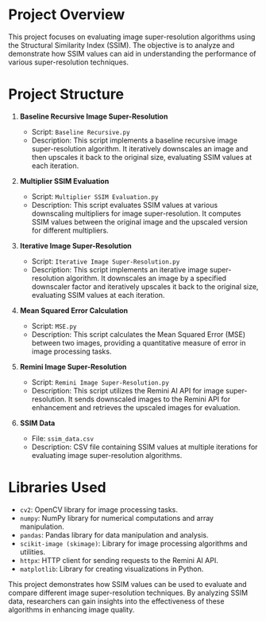 # Project Overview
This project focuses on evaluating image super-resolution algorithms using the Structural Similarity Index (SSIM). The objective is to analyze and demonstrate how SSIM values can aid in understanding the performance of various super-resolution techniques.

# Project Structure
1. **Baseline Recursive Image Super-Resolution**
   - Script: `Baseline Recursive.py`
   - Description: This script implements a baseline recursive image super-resolution algorithm. It iteratively downscales an image and then upscales it back to the original size, evaluating SSIM values at each iteration.

2. **Multiplier SSIM Evaluation**
   - Script: `Multiplier SSIM Evaluation.py`
   - Description: This script evaluates SSIM values at various downscaling multipliers for image super-resolution. It computes SSIM values between the original image and the upscaled version for different multipliers.

3. **Iterative Image Super-Resolution**
   - Script: `Iterative Image Super-Resolution.py`
   - Description: This script implements an iterative image super-resolution algorithm. It downscales an image by a specified downscaler factor and iteratively upscales it back to the original size, evaluating SSIM values at each iteration.

4. **Mean Squared Error Calculation**
   - Script: `MSE.py`
   - Description: This script calculates the Mean Squared Error (MSE) between two images, providing a quantitative measure of error in image processing tasks.

5. **Remini Image Super-Resolution**
   - Script: `Remini Image Super-Resolution.py`
   - Description: This script utilizes the Remini AI API for image super-resolution. It sends downscaled images to the Remini API for enhancement and retrieves the upscaled images for evaluation.

6. **SSIM Data**
   - File: `ssim_data.csv`
   - Description: CSV file containing SSIM values at multiple iterations for evaluating image super-resolution algorithms.

# Libraries Used
  - `cv2`: OpenCV library for image processing tasks.
  - `numpy`: NumPy library for numerical computations and array manipulation.
  - `pandas`: Pandas library for data manipulation and analysis.
  - `scikit-image (skimage)`: Library for image processing algorithms and utilities.
  - `httpx`: HTTP client for sending requests to the Remini AI API.
  - `matplotlib`: Library for creating visualizations in Python.

This project demonstrates how SSIM values can be used to evaluate and compare different image super-resolution techniques. By analyzing SSIM data, researchers can gain insights into the effectiveness of these algorithms in enhancing image quality.

